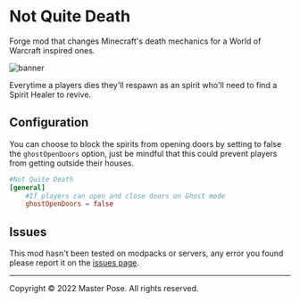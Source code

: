 # Not Quite Death

Forge mod that changes Minecraft's death mechanics for a World of Warcraft inspired ones.

![banner](https://user-images.githubusercontent.com/46875694/150947555-9196acd7-e3d5-4f8d-94d7-ea9f8578f4f7.png)

Everytime a players dies they'll respawn as an spirit who'll need to find a Spirit Healer to revive.

## Configuration

You can choose to block the spirits from opening doors by setting to false the `ghostOpenDoors` option, just be mindful that this could prevent players from getting outside their houses.

```toml
#Not Quite Death
[general]
	#If players can open and close doors on Ghost mode
	ghostOpenDoors = false
```

## Issues

This mod hasn't been tested on modpacks or servers, any error you found please report it on the [issues page](https://github.com/MasterPose/NotQuiteDeath/issues).

---

Copyright © 2022 Master Pose. All rights reserved.
